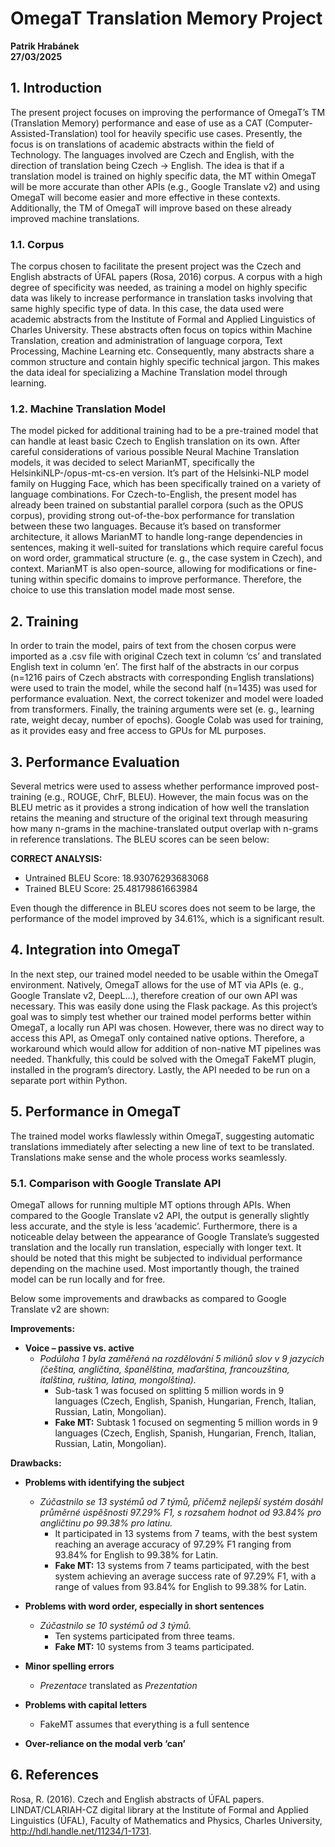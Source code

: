 # OmegaT Translation Memory Project  
**Patrik Hrabánek**  
**27/03/2025**

## 1. Introduction  
The present project focuses on improving the performance of OmegaT’s TM (Translation Memory) performance and ease of use as a CAT (Computer-Assisted-Translation) tool for heavily specific use cases. Presently, the focus is on translations of academic abstracts within the field of Technology. The languages involved are Czech and English, with the direction of translation being Czech → English. The idea is that if a translation model is trained on highly specific data, the MT within OmegaT will be more accurate than other APIs (e.g., Google Translate v2) and using OmegaT will become easier and more effective in these contexts. Additionally, the TM of OmegaT will improve based on these already improved machine translations.

### 1.1. Corpus  
The corpus chosen to facilitate the present project was the Czech and English abstracts of ÚFAL papers (Rosa, 2016) corpus. A corpus with a high degree of specificity was needed, as training a model on highly specific data was likely to increase performance in translation tasks involving that same highly specific type of data. In this case, the data used were academic abstracts from the Institute of Formal and Applied Linguistics of Charles University. These abstracts often focus on topics within Machine Translation, creation and administration of language corpora, Text Processing, Machine Learning etc. Consequently, many abstracts share a common structure and contain highly specific technical jargon. This makes the data ideal for specializing a Machine Translation model through learning.

### 1.2. Machine Translation Model  
The model picked for additional training had to be a pre-trained model that can handle at least basic Czech to English translation on its own. After careful considerations of various possible Neural Machine Translation models, it was decided to select MarianMT, specifically the HelsinkiNLP-/opus-mt-cs-en version. It’s part of the Helsinki-NLP model family on Hugging Face, which has been specifically trained on a variety of language combinations. For Czech-to-English, the present model has already been trained on substantial parallel corpora (such as the OPUS corpus), providing strong out-of-the-box performance for translation between these two languages. Because it’s based on transformer architecture, it allows MarianMT to handle long-range dependencies in sentences, making it well-suited for translations which require careful focus on word order, grammatical structure (e. g., the case system in Czech), and context. MarianMT is also open-source, allowing for modifications or fine-tuning within specific domains to improve performance. Therefore, the choice to use this translation model made most sense.

## 2. Training  
In order to train the model, pairs of text from the chosen corpus were imported as a .csv file with original Czech text in column ‘cs’ and translated English text in column ‘en’. The first half of the abstracts in our corpus (n=1216 pairs of Czech abstracts with corresponding English translations) were used to train the model, while the second half (n=1435) was used for performance evaluation. Next, the correct tokenizer and model were loaded from transformers. Finally, the training arguments were set (e. g., learning rate, weight decay, number of epochs). Google Colab was used for training, as it provides easy and free access to GPUs for ML purposes.

## 3. Performance Evaluation  
Several metrics were used to assess whether performance improved post-training (e.g., ROUGE, ChrF, BLEU). However, the main focus was on the BLEU metric as it provides a strong indication of how well the translation retains the meaning and structure of the original text through measuring how many n-grams in the machine-translated output overlap with n-grams in reference translations. The BLEU scores can be seen below:

**CORRECT ANALYSIS:**  
- Untrained BLEU Score: 18.93076293683068  
- Trained BLEU Score: 25.48179861663984  

Even though the difference in BLEU scores does not seem to be large, the performance of the model improved by 34.61%, which is a significant result.

## 4. Integration into OmegaT  
In the next step, our trained model needed to be usable within the OmegaT environment. Natively, OmegaT allows for the use of MT via APIs (e. g., Google Translate v2, DeepL…), therefore creation of our own API was necessary. This was easily done using the Flask package. As this project’s goal was to simply test whether our trained model performs better within OmegaT, a locally run API was chosen. However, there was no direct way to access this API, as OmegaT only contained native options. Therefore, a workaround which would allow for addition of non-native MT pipelines was needed. Thankfully, this could be solved with the OmegaT FakeMT plugin, installed in the program’s directory. Lastly, the API needed to be run on a separate port within Python.

## 5. Performance in OmegaT  
The trained model works flawlessly within OmegaT, suggesting automatic translations immediately after selecting a new line of text to be translated. Translations make sense and the whole process works seamlessly.

### 5.1. Comparison with Google Translate API  
OmegaT allows for running multiple MT options through APIs. When compared to the Google Translate v2 API, the output is generally slightly less accurate, and the style is less ‘academic’. Furthermore, there is a noticeable delay between the appearance of Google Translate’s suggested translation and the locally run translation, especially with longer text. It should be noted that this might be subjected to individual performance depending on the machine used. Most importantly though, the trained model can be run locally and for free.

Below some improvements and drawbacks as compared to Google Translate v2 are shown:

**Improvements:**  
- **Voice – passive vs. active**  
  - *Podúloha 1 byla zaměřená na rozdělování 5 miliónů slov v 9 jazycích (čeština, angličtina, španělština, maďarština, francouzština, italština, ruština, latina, mongolština).*  
    - Sub-task 1 was focused on splitting 5 million words in 9 languages (Czech, English, Spanish, Hungarian, French, Italian, Russian, Latin, Mongolian).  
    - **Fake MT:** Subtask 1 focused on segmenting 5 million words in 9 languages (Czech, English, Spanish, Hungarian, French, Italian, Russian, Latin, Mongolian).  

**Drawbacks:**  
- **Problems with identifying the subject**  
  - *Zúčastnilo se 13 systémů od 7 týmů, přičemž nejlepší systém dosáhl průměrné úspěšnosti 97.29% F1, s rozsahem hodnot od 93.84% pro angličtinu po 99.38% pro latinu.*  
    - It participated in 13 systems from 7 teams, with the best system reaching an average accuracy of 97.29% F1 ranging from 93.84% for English to 99.38% for Latin.  
    - **Fake MT:** 13 systems from 7 teams participated, with the best system achieving an average success rate of 97.29% F1, with a range of values from 93.84% for English to 99.38% for Latin.  

- **Problems with word order, especially in short sentences**  
  - *Zúčastnilo se 10 systémů od 3 týmů.*  
    - Ten systems participated from three teams.  
    - **Fake MT:** 10 systems from 3 teams participated.  

- **Minor spelling errors**  
  - *Prezentace* translated as *Prezentation*  

- **Problems with capital letters**  
  - FakeMT assumes that everything is a full sentence  

- **Over-reliance on the modal verb ‘can’**

## 6. References  
Rosa, R. (2016). Czech and English abstracts of ÚFAL papers. LINDAT/CLARIAH-CZ digital library at the Institute of Formal and Applied Linguistics (ÚFAL), Faculty of Mathematics and Physics, Charles University, http://hdl.handle.net/11234/1-1731.
